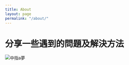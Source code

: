 ```yaml
---
title: About
layout: page
permalink: "/about/"
---
```


# 分享一些遇到的問題及解決方法


![中指a夢](https://truth.bahamut.com.tw/s01/201910/4fdb5c163d58cc36248b4ba2aa5f676c.GIF)
